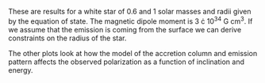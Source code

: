 These are results for a white star of 0.6 and 1 solar masses and radii given by the equation of state.  The magnetic dipole moment is 3 &cdot; 10<sup>34</sup> G cm<sup>3</sup>. If we assume that the emission is coming from the surface we can derive constraints on the radius of the star.

The other plots look at how the model of the accretion column and emission pattern affects the observed polarization as a function of inclination and energy.
